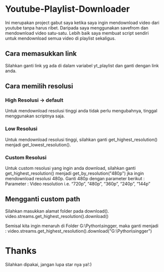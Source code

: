 # Youtube-Playlist-Downloader

Ini merupakan project gabut saya ketika saya ingin mendownload video dari youtube tanpa harus ribet. Daripada saya menggunakan savefrom dan mendownload video satu-satu. Lebih baik saya membuat script sendiri untuk mendownload semua video di playlist sekaligus.


## Cara memasukkan link
Silahkan ganti link yg ada di dalam variabel yt_playlist dan ganti dengan link anda.

## Cara memilih resolusi
### High Resolusi -> default
Untuk mendownload resolusi tinggi anda tidak perlu mengubahnya, tinggal menggunakan scriptnya saja.

### Low Resolusi
Untuk mendownload resolusi tinggi, silahkan ganti get_highest_resolution() menjadi get_lowest_resolution().

### Custom Resolusi
Untuk custom resolusi yang ingin anda download, silahkan ganti get_highest_resolution() menjadi get_by_resolution("480p") jka ingin mendownload resolusi 480p.
Ganti 480p dengan parameter berikut : 
Parameter : Video resolution i.e. “720p”, “480p”, “360p”, “240p”, “144p”


## Mengganti custom path
Silahkan masukkan alamat folder pada download().
video.streams.get_highest_resolution().download()

Semisal kita ingin menaruh di Folder G:\Python\singger, maka ganti menjadi :
video.streams.get_highest_resolution().download("G:\Python\singger")


# Thanks
Silahkan dipakai, jangan lupa star nya ya!:)

